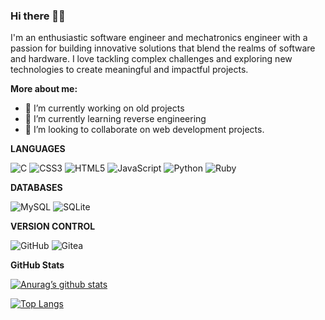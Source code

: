 ### Hi there 👋👋

I'm an enthusiastic software engineer and mechatronics engineer with a passion for building innovative solutions that blend the realms of software and hardware. I love tackling complex challenges and exploring new technologies to create meaningful and impactful projects.

**More about me:**

- 🔭 I’m currently working on old projects
- 🌱 I’m currently learning reverse engineering
- 👯 I’m looking to collaborate on web development projects.

  


**LANGUAGES**

![C](https://img.shields.io/badge/c-%2300599C.svg?style=for-the-badge&logo=c&logoColor=white) ![CSS3](https://img.shields.io/badge/css3-%231572B6.svg?style=for-the-badge&logo=css3&logoColor=white) ![HTML5](https://img.shields.io/badge/html5-%23E34F26.svg?style=for-the-badge&logo=html5&logoColor=white) ![JavaScript](https://img.shields.io/badge/javascript-%23323330.svg?style=for-the-badge&logo=javascript&logoColor=%23F7DF1E) ![Python](https://img.shields.io/badge/python-3670A0?style=for-the-badge&logo=python&logoColor=ffdd54) ![Ruby](https://img.shields.io/badge/ruby-%23CC342D.svg?style=for-the-badge&logo=ruby&logoColor=white) 




**DATABASES**


![MySQL](https://img.shields.io/badge/mysql-%2300f.svg?style=for-the-badge&logo=mysql&logoColor=white) ![SQLite](https://img.shields.io/badge/sqlite-%2307405e.svg?style=for-the-badge&logo=sqlite&logoColor=white)



**VERSION CONTROL**

![GitHub](https://img.shields.io/badge/github-%23121011.svg?style=for-the-badge&logo=github&logoColor=white) ![Gitea](https://img.shields.io/badge/Gitea-34495E?style=for-the-badge&logo=gitea&logoColor=5D9425)



**GitHub Stats**


[![Anurag’s github stats](https://github-readme-stats.vercel.app/api?username=bustlezach)](https://github.com/bustlezach)


[![Top Langs](https://github-readme-stats.vercel.app/api/top-langs/?username=bustlezach&layout=compact)](https://github.com/bustlezach)



<!--
**Bustlezach/bustlezach** is a ✨ _special_ ✨ repository because its `README.md` (this file) appears on your GitHub profile.

Here are some ideas to get you started:
**More about me:**

- 🔭 I’m currently working on old projects
- 🌱 I’m currently learning reverse engineering
- 👯 I’m looking to collaborate on web development projects.
- 🤔 I’m looking for help with ..
- 💬 Ask me about ...
- 📫 How to reach me: ...
- 😄 Pronouns: ...
- ⚡ Fun fact: ...
-->
